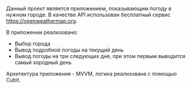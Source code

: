 Данный проект является приложением, показывающим погоду в нужном городе.
В качестве API использован бесплатный сервис https://openweathermap.org.

В приложении реализовано:
  - Выбор города 
  - Вывод подробной погоды на текущий день
  - Вывод погоды на три следующих дня, при этом первым выводится самый хородный день

Архитектура приложения - MVVM, логика реализована с помощью Cubit.
